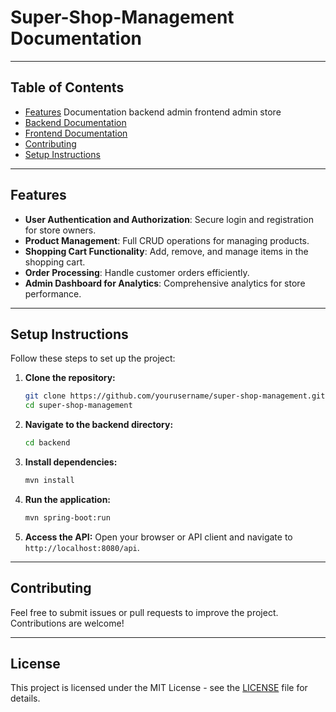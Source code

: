 # Super-Shop-Management Documentation

---

## Table of Contents
- [Features](#features)
Documentation 
backend
 admin
frontend
 admin
 store
- [Backend Documentation](backend/README.md)
- [Frontend Documentation](frontend/README.md)
- [Contributing](#contributing)
- [Setup Instructions](#setup-instructions)

---

## Features
- **User Authentication and Authorization**: Secure login and registration for store owners.
- **Product Management**: Full CRUD operations for managing products.
- **Shopping Cart Functionality**: Add, remove, and manage items in the shopping cart.
- **Order Processing**: Handle customer orders efficiently.
- **Admin Dashboard for Analytics**: Comprehensive analytics for store performance.

---

## Setup Instructions
Follow these steps to set up the project:

1. **Clone the repository:**
   ```bash
   git clone https://github.com/yourusername/super-shop-management.git
   cd super-shop-management
   ```

2. **Navigate to the backend directory:**
   ```bash
   cd backend
   ```

3. **Install dependencies:**
   ```bash
   mvn install
   ```

4. **Run the application:**
   ```bash
   mvn spring-boot:run
   ```

5. **Access the API:**
   Open your browser or API client and navigate to `http://localhost:8080/api`.

---

## Contributing
Feel free to submit issues or pull requests to improve the project. Contributions are welcome!

---

## License
This project is licensed under the MIT License - see the [LICENSE](LICENSE) file for details.